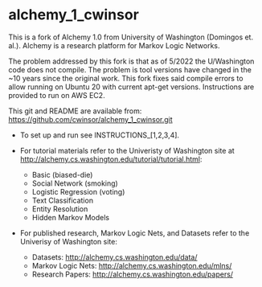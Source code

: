 # alchemy_1_cwinsor
This is a fork of Alchemy 1.0 from University of Washington (Domingos et. al.).  Alchemy is a research platform for Markov Logic Networks.

The problem addressed by this fork is that as of 5/2022 the U/Washington code does not compile.  The problem is tool versions have changed in the ~10 years since the original work. This fork fixes said compile errors to allow running on Ubuntu 20 with current apt-get versions. Instructions are provided to run on AWS EC2.

This git and README are available from: https://github.com/cwinsor/alchemy_1_cwinsor.git

* To set up and run see INSTRUCTIONS_[1,2,3,4].
* For tutorial materials refer to the Univeristy of Washington site at http://alchemy.cs.washington.edu/tutorial/tutorial.html:
  * Basic (biased-die)
  * Social Network (smoking)
  * Logistic Regression (voting)
  * Text Classification
  * Entity Resolution
  * Hidden Markov Models
  
* For published research, Markov Logic Nets, and Datasets refer to the Univerisy of Washington site:
  * Datasets:  http://alchemy.cs.washington.edu/data/
  * Markov Logic Nets:  http://alchemy.cs.washington.edu/mlns/
  * Research Papers:  http://alchemy.cs.washington.edu/papers/
